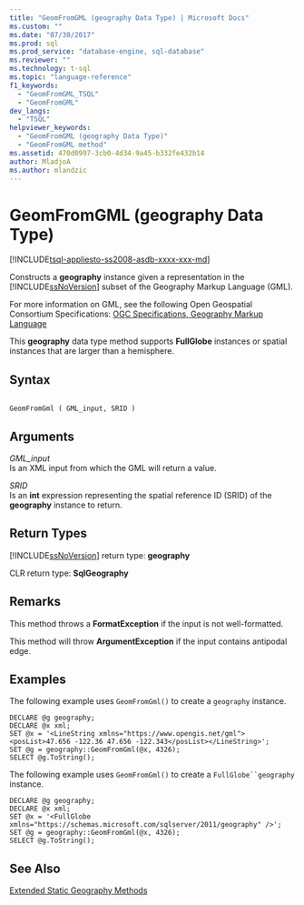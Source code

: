 ```yaml
---
title: "GeomFromGML (geography Data Type) | Microsoft Docs"
ms.custom: ""
ms.date: "07/30/2017"
ms.prod: sql
ms.prod_service: "database-engine, sql-database"
ms.reviewer: ""
ms.technology: t-sql
ms.topic: "language-reference"
f1_keywords: 
  - "GeomFromGML_TSQL"
  - "GeomFromGML"
dev_langs: 
  - "TSQL"
helpviewer_keywords: 
  - "GeomFromGML (geography Data Type)"
  - "GeomFromGML method"
ms.assetid: 470d0997-3cb0-4d34-9a45-b332fe432b14
author: MladjoA
ms.author: mlandzic 
---
```

# GeomFromGML (geography Data Type)
[!INCLUDE[tsql-appliesto-ss2008-asdb-xxxx-xxx-md](../../includes/tsql-appliesto-ss2008-asdb-xxxx-xxx-md.md)]

Constructs a **geography** instance given a representation in the [!INCLUDE[ssNoVersion](../../includes/ssnoversion-md.md)] subset of the Geography Markup Language (GML).
  
For more information on GML, see the following Open Geospatial Consortium Specifications: [OGC Specifications, Geography Markup Language](https://go.microsoft.com/fwlink/?LinkId=93629)
  
This **geography** data type method supports **FullGlobe** instances or spatial instances that are larger than a hemisphere.
  
## Syntax  
  
```  
  
GeomFromGml ( GML_input, SRID )  
```  
  
## Arguments  
 *GML_input*  
 Is an XML input from which the GML will return a value.  
  
 *SRID*  
 Is an **int** expression representing the spatial reference ID (SRID) of the **geography** instance to return.  
  
## Return Types  
 [!INCLUDE[ssNoVersion](../../includes/ssnoversion-md.md)] return type: **geography**  
  
 CLR return type: **SqlGeography**  
  
## Remarks  
 This method throws a **FormatException** if the input is not well-formatted.  
  
 This method will throw **ArgumentException** if the input contains antipodal edge.  
  
## Examples  
 The following example uses `GeomFromGml()` to create a `geography` instance.  
  
```  
DECLARE @g geography;  
DECLARE @x xml;  
SET @x = '<LineString xmlns="https://www.opengis.net/gml"><posList>47.656 -122.36 47.656 -122.343</posList></LineString>';  
SET @g = geography::GeomFromGml(@x, 4326);  
SELECT @g.ToString();  
```  
  
 The following example uses `GeomFromGml()` to create a `FullGlobe``geography` instance.  
  
```  
DECLARE @g geography;  
DECLARE @x xml;  
SET @x = '<FullGlobe xmlns="https://schemas.microsoft.com/sqlserver/2011/geography" />';  
SET @g = geography::GeomFromGml(@x, 4326);  
SELECT @g.ToString();  
```  
  
## See Also  
 [Extended Static Geography Methods](../../t-sql/spatial-geography/extended-static-geography-methods.md)  
  
  
